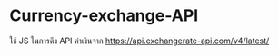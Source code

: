 # Currency-exchange-API

ใช้ JS ในการดึง API ค่าเงินจาก https://api.exchangerate-api.com/v4/latest/

